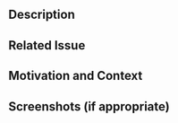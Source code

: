 ## Description
<!--- Describe your changes in detail -->

## Related Issue
<!--- This project only accepts pull requests related to open issues -->
<!--- Please use closing keywords like 'Fixes' or 'Resolves' or similar -->


## Motivation and Context
<!--- Why is this change required? What problem does it solve? -->

## Screenshots (if appropriate)
<!--- Before and after? -->
